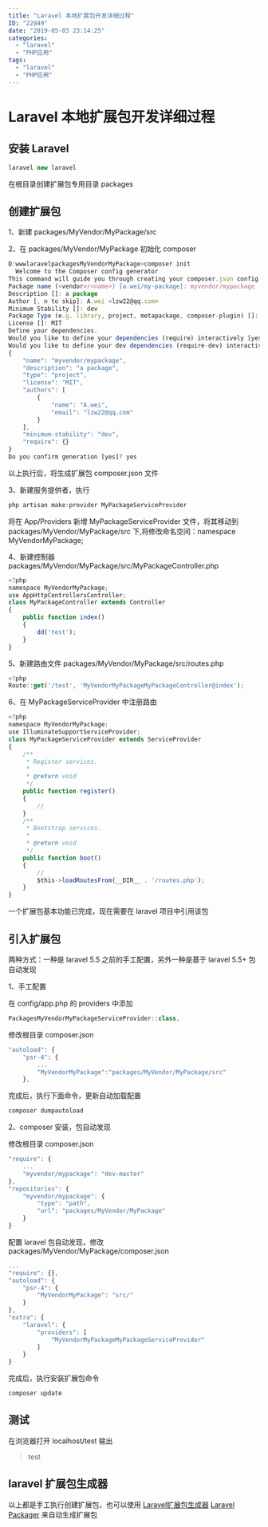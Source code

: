 ```yaml
---
title: "Laravel 本地扩展包开发详细过程"
ID: "22849"
date: "2019-05-03 23:14:25"
categories: 
  - "laravel"
  - "PHP应用"
tags: 
  - "laravel"
  - "PHP应用"
---
```


# Laravel 本地扩展包开发详细过程

## 安装 Laravel

``` js 
laravel new laravel
```

在根目录创建扩展包专用目录 packages

## 创建扩展包

1、新建 packages/MyVendor/MyPackage/src

2、在 packages/MyVendor/MyPackage 初始化 composer

``` js 
D:wwwlaravelpackagesMyVendorMyPackage>composer init
  Welcome to the Composer config generator
This command will guide you through creating your composer.json config.
Package name (<vendor>/<name>) [a.wei/my-package]: myvendor/mypackage
Description []: a package
Author [, n to skip]: A.wei <lzw22@qq.com>
Minimum Stability []: dev
Package Type (e.g. library, project, metapackage, composer-plugin) []: project
License []: MIT
Define your dependencies.
Would you like to define your dependencies (require) interactively [yes]? no
Would you like to define your dev dependencies (require-dev) interactively [yes]? no
{
    "name": "myvendor/mypackage",
    "description": "a package",
    "type": "project",
    "license": "MIT",
    "authors": [
        {
            "name": "A.wei",
            "email": "lzw22@qq.com"
        }
    ],
    "minimum-stability": "dev",
    "require": {}
}
Do you confirm generation [yes]? yes
```

以上执行后，将生成扩展包 composer.json 文件

3、新建服务提供者，执行

``` js 
php artisan make:provider MyPackageServiceProvider 
```

将在 App/Providers 新增 MyPackageServiceProvider 文件，将其移动到 packages/MyVendor/MyPackage/src 下,将修改命名空间：namespace MyVendorMyPackage;

4、新建控制器 packages/MyVendor/MyPackage/src/MyPackageController.php

``` js 
<?php
namespace MyVendorMyPackage;
use AppHttpControllersController;
class MyPackageController extends Controller
{
    public function index()
    {
        dd('test');
    }
}
```

5、新建路由文件 packages/MyVendor/MyPackage/src/routes.php

``` js 
<?php
Route::get('/test', 'MyVendorMyPackageMyPackageController@index');
```

6、在 MyPackageServiceProvider 中注册路由

``` js 
<?php
namespace MyVendorMyPackage;
use IlluminateSupportServiceProvider;
class MyPackageServiceProvider extends ServiceProvider
{
    /**
     * Register services.
     *
     * @return void
     */
    public function register()
    {
        //
    }
    /**
     * Bootstrap services.
     *
     * @return void
     */
    public function boot()
    {
        //
        $this->loadRoutesFrom(__DIR__ . '/routes.php');
    }
}
```

一个扩展包基本功能已完成，现在需要在 laravel 项目中引用该包

## 引入扩展包

两种方式：一种是 laravel 5.5 之前的手工配置，另外一种是基于 laravel 5.5+ 包自动发现

1、手工配置

在 config/app.php 的 providers 中添加

``` js 
PackagesMyVendorMyPackageServiceProvider::class,
```

修改根目录 composer.json

``` js 
"autoload": {
    "psr-4": {
        ...
        "MyVendorMyPackage":"packages/MyVendor/MyPackage/src"
    },
```

完成后，执行下面命令，更新自动加载配置

``` js 
composer dumpautoload
```

2、composer 安装，包自动发现

修改根目录 composer.json

``` js 
"require": {
    ...
    "myvendor/mypackage": "dev-master"
},
"repositories": {
    "myvendor/mypackage": {
        "type": "path",
        "url": "packages/MyVendor/MyPackage"
    }
}
```

配置 laravel 包自动发现，修改 packages/MyVendor/MyPackage/composer.json

``` js 
...
"require": {},
"autoload": {
    "psr-4": {
        "MyVendorMyPackage": "src/"
    }
},
"extra": {
    "laravel": {
        "providers": [
            "MyVendorMyPackageMyPackageServiceProvider"
        ]
    }
}
```

完成后，执行安装扩展包命令

``` js 
composer update
```

## 测试

在浏览器打开 localhost/test 输出

> test

## laravel 扩展包生成器

以上都是手工执行创建扩展包，也可以使用 [Laravel扩展包生成器](https://wpfaq.cn/archives/22837) [Laravel Packager](https://github.com/Jeroen-G/laravel-packager) 来自动生成扩展包
